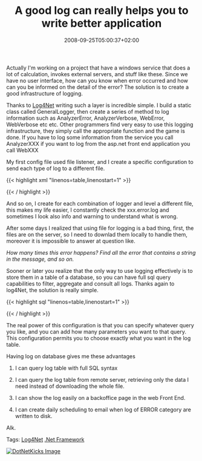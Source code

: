 ﻿---
title: "A good log can really helps you to write better application"
description: ""
date: 2008-09-25T05:00:37+02:00
draft: false
tags: [General]
categories: [General]
---
Actually I'm working on a project that have a windows service that does a lot of calculation, invokes external servers, and stuff like these. Since we have no user interface, how can you know when error occurred and how can you be informed on the detail of the error? The solution is to create a good infrastructure of logging.

Thanks to [Log4Net](http://logging.apache.org/log4net/index.html) writing such a layer is incredible simple. I build a static class called GeneralLogger, then create a series of method to log information such as AnalyzerError, AnalyzerVerbose, WebError, WebVerbose etc etc. Other programmers find very easy to use this logging infrastructure, they simply call the appropriate function and the game is done. If you have to log some information from the service you call AnalyzerXXX if you want to log from the asp.net front end application you call WebXXX

My first config file used file listener, and I create a specific configuration to send each type of log to a different file.

{{< highlight xml "linenos=table,linenostart=1" >}}
<appender name="AnalyzerVerboseAppender" type="log4net.Appender.FileAppender">
    <param name="File" value="Analyzer.Verbose.log" />
    <param name="AppendToFile" value="true" />
    <layout type="log4net.Layout.PatternLayout" >
        <conversionPattern value="%date [%thread] %-5level %logger %ndc - %message%newline" />
    </layout>
    <filter type="log4net.Filter.LevelRangeFilter">
        <levelMin value="DEBUG" />
        <levelMax value="DEBUG" />
    </filter>
</appender>

<appender name="AnalyzerInfoAppender" type="log4net.Appender.FileAppender">
    <param name="File" value="Analyzer.Info.log" />
    <param name="AppendToFile" value="true" />
    <layout type="log4net.Layout.PatternLayout" >
        <conversionPattern value="%date [%thread] %-5level %logger %ndc - %message%newline" />
    </layout>
    <filter type="log4net.Filter.LevelRangeFilter">
        <levelMin value="INFO" />
        <levelMax value="INFO" />
    </filter>
</appender>
{{< / highlight >}}

And so on, I create for each combination of logger and level a different file, this makes my life easier, I constantly check the xxx.error.log and sometimes I look also info and warning to understand what is wrong.

After some days I realized that using file for logging is a bad thing, first, the files are on the server, so I need to downlad them locally to handle them, moreover it is impossible to answer at question like.

*How many times this error happens? Find all the error that contains a string in the message, and so on.*

Sooner or later you realize that the only way to use logging effectively is to store them in a table of a database, so you can have full sql query capabilities to filter, aggregate and consult all logs. Thanks again to log4Net, the solution is really simple.

{{< highlight sql "linenos=table,linenostart=1" >}}
<!--Database appender-->
<appender name="AdoNetAppender_SqlServer" type="log4net.Appender.AdoNetAppender">
    <connectionType value="System.Data.SqlClient.SqlConnection, System.Data, Version=2.0.0.0, Culture=neutral, PublicKeyToken=B77A5C561934E089" />
    <connectionString value="data source=10.8.0.1\sql2005;initial catalog=RepManagementDev;integrated security=false;User ID=sa;Password=ottagono" />
    <commandText value="INSERT INTO Log.Log4Net ([Date],[Level],[Logger],[Message], [exception]) VALUES (@log_date, @log_level, @logger, @message, @ex)" />
    <parameter>
        <parameterName value="@log_date" />
        <dbType value="DateTime" />
        <layout type="log4net.Layout.PatternLayout" value="%date{yyyy'-'MM'-'dd HH':'mm':'ss'.'fff}" />
    </parameter>
    <parameter>
        <parameterName value="@log_level" />
        <dbType value="String" />
        <size value="50" />
        <layout type="log4net.Layout.PatternLayout" value="%level" />
    </parameter>
    <parameter>
        <parameterName value="@logger" />
        <dbType value="String" />
        <size value="255" />
        <layout type="log4net.Layout.PatternLayout" value="%logger" />
    </parameter>
    <parameter>
        <parameterName value="@message" />
        <dbType value="String" />
        <size value="4000" />
        <layout type="log4net.Layout.PatternLayout" value="%message" />
    </parameter>
    <parameter>
        <parameterName value="@ex" />
        <dbType value="String" />
        <size value="20000" />
        <layout type="log4net.Layout.ExceptionLayout" />
    </parameter>
</appender>{{< / highlight >}}

<!-- Code inserted with Steve Dunn's Windows Live Writer Code Formatter Plugin.  http://dunnhq.com -->

The real power of this configuration is that you can specify whatever query you like, and you can add how many parameters you want to that query. This configuration permits you to choose exactly what you want in the log table.

Having log on database gives me these advantages

1) I can query log table with full SQL syntax

2) I can query the log table from remote server, retrieving only the data I need instead of downloading the whole file.

3) I can show the log easily on a backoffice page in the web Front End.

4) I can create daily scheduling to email when log of ERROR category are written to disk.

Alk.

Tags: [Log4Net](http://technorati.com/tag/Log4Net) [.Net Framework](http://technorati.com/tag/.Net%20Framework)

<script type="text/javascript">var dzone_url = 'http://www.codewrecks.com/blog/index.php/2008/09/25/a-good-log-can-really-helps-you-to-write-better-application/';</script><script type="text/javascript">var dzone_title = 'A good log can really helps you to write better application';</script><script type="text/javascript">var dzone_blurb = 'A good log can really helps you to write better application';</script><script type="text/javascript">var dzone_style = '2';</script><script language="javascript" src="http://widgets.dzone.com/widgets/zoneit.js"></script> 

[![DotNetKicks Image](http://www.dotnetkicks.com/Services/Images/KickItImageGenerator.ashx?url=http://www.codewrecks.com/blog/index.php/2008/09/25/a-good-log-can-really-helps-you-to-write-better-application/&amp;bgcolor=0080C0&amp;fgcolor=FFFFFF&amp;border=000000&amp;cbgcolor=D4E1ED&amp;cfgcolor=000000)](http://www.dotnetkicks.com/kick/?url=http://www.codewrecks.com/blog/index.php/2008/09/25/a-good-log-can-really-helps-you-to-write-better-application/)
